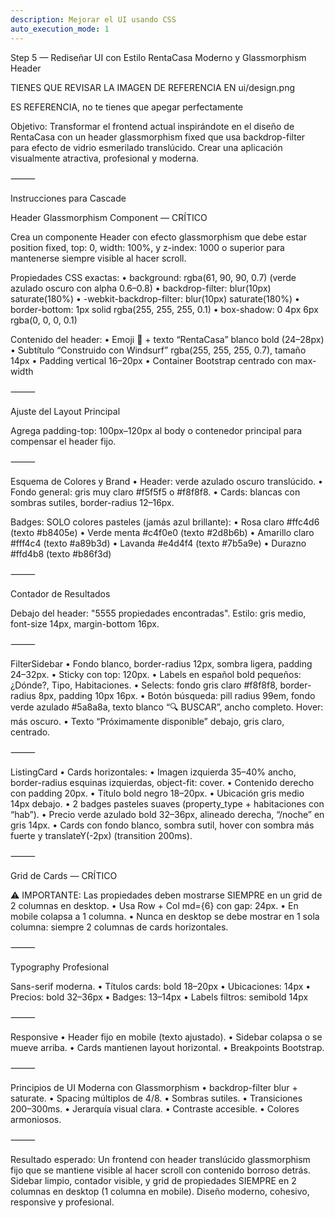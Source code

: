 ```yaml
---
description: Mejorar el UI usando CSS
auto_execution_mode: 1
---
```


Step 5 — Rediseñar UI con Estilo RentaCasa Moderno y Glassmorphism Header

TIENES QUE REVISAR LA IMAGEN DE REFERENCIA EN ui/design.png

ES REFERENCIA, no te tienes que apegar perfectamente

Objetivo:
Transformar el frontend actual inspirándote en el diseño de RentaCasa con un header glassmorphism fixed que usa backdrop-filter para efecto de vidrio esmerilado translúcido. Crear una aplicación visualmente atractiva, profesional y moderna.

⸻

Instrucciones para Cascade

Header Glassmorphism Component — CRÍTICO

Crea un componente Header con efecto glassmorphism que debe estar position fixed, top: 0, width: 100%, y z-index: 1000 o superior para mantenerse siempre visible al hacer scroll.

Propiedades CSS exactas:
	•	background: rgba(61, 90, 90, 0.7) (verde azulado oscuro con alpha 0.6–0.8)
	•	backdrop-filter: blur(10px) saturate(180%)
	•	-webkit-backdrop-filter: blur(10px) saturate(180%)
	•	border-bottom: 1px solid rgba(255, 255, 255, 0.1)
	•	box-shadow: 0 4px 6px rgba(0, 0, 0, 0.1)

Contenido del header:
	•	Emoji 🏡 + texto “RentaCasa” blanco bold (24–28px)
	•	Subtítulo “Construido con Windsurf” rgba(255, 255, 255, 0.7), tamaño 14px
	•	Padding vertical 16–20px
	•	Container Bootstrap centrado con max-width

⸻

Ajuste del Layout Principal

Agrega padding-top: 100px–120px al body o contenedor principal para compensar el header fijo.

⸻

Esquema de Colores y Brand
	•	Header: verde azulado oscuro translúcido.
	•	Fondo general: gris muy claro #f5f5f5 o #f8f8f8.
	•	Cards: blancas con sombras sutiles, border-radius 12–16px.

Badges: SOLO colores pasteles (jamás azul brillante):
	•	Rosa claro #ffc4d6 (texto #b8405e)
	•	Verde menta #c4f0e0 (texto #2d8b6b)
	•	Amarillo claro #fff4c4 (texto #a89b3d)
	•	Lavanda #e4d4f4 (texto #7b5a9e)
	•	Durazno #ffd4b8 (texto #b86f3d)

⸻

Contador de Resultados

Debajo del header: "5555 propiedades encontradas".
Estilo: gris medio, font-size 14px, margin-bottom 16px.

⸻

FilterSidebar
	•	Fondo blanco, border-radius 12px, sombra ligera, padding 24–32px.
	•	Sticky con top: 120px.
	•	Labels en español bold pequeños: ¿Dónde?, Tipo, Habitaciones.
	•	Selects: fondo gris claro #f8f8f8, border-radius 8px, padding 10px 16px.
	•	Botón búsqueda: pill radius 99em, fondo verde azulado #5a8a8a, texto blanco “🔍 BUSCAR”, ancho completo. Hover: más oscuro.
	•	Texto “Próximamente disponible” debajo, gris claro, centrado.

⸻

ListingCard
	•	Cards horizontales:
	•	Imagen izquierda 35–40% ancho, border-radius esquinas izquierdas, object-fit: cover.
	•	Contenido derecho con padding 20px.
	•	Título bold negro 18–20px.
	•	Ubicación gris medio 14px debajo.
	•	2 badges pasteles suaves (property_type + habitaciones con “hab”).
	•	Precio verde azulado bold 32–36px, alineado derecha, “/noche” en gris 14px.
	•	Cards con fondo blanco, sombra sutil, hover con sombra más fuerte y translateY(-2px) (transition 200ms).

⸻

Grid de Cards — CRÍTICO

⚠️ IMPORTANTE: Las propiedades deben mostrarse SIEMPRE en un grid de 2 columnas en desktop.
	•	Usa Row + Col md={6} con gap: 24px.
	•	En mobile colapsa a 1 columna.
	•	Nunca en desktop se debe mostrar en 1 sola columna: siempre 2 columnas de cards horizontales.

⸻

Typography Profesional

Sans-serif moderna.
	•	Títulos cards: bold 18–20px
	•	Ubicaciones: 14px
	•	Precios: bold 32–36px
	•	Badges: 13–14px
	•	Labels filtros: semibold 14px

⸻

Responsive
	•	Header fijo en mobile (texto ajustado).
	•	Sidebar colapsa o se mueve arriba.
	•	Cards mantienen layout horizontal.
	•	Breakpoints Bootstrap.

⸻

Principios de UI Moderna con Glassmorphism
	•	backdrop-filter blur + saturate.
	•	Spacing múltiplos de 4/8.
	•	Sombras sutiles.
	•	Transiciones 200–300ms.
	•	Jerarquía visual clara.
	•	Contraste accesible.
	•	Colores armoniosos.

⸻

Resultado esperado:
Un frontend con header translúcido glassmorphism fijo que se mantiene visible al hacer scroll con contenido borroso detrás. Sidebar limpio, contador visible, y grid de propiedades SIEMPRE en 2 columnas en desktop (1 columna en mobile). Diseño moderno, cohesivo, responsive y profesional.